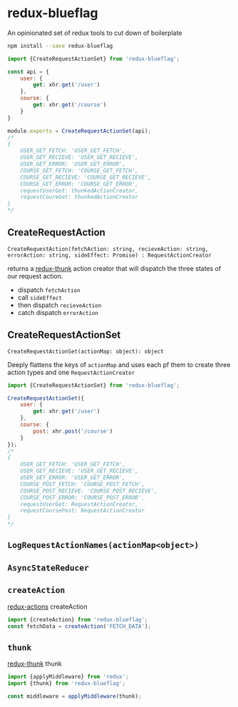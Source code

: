 # redux-blueflag
An opinionated set of redux tools to cut down of boilerplate


```sh
npm install --save redux-blueflag
```

```js
import {CreateRequestActionSet} from 'redux-blueflag';

const api = {
    user: {
        get: xhr.get('/user')
    },
    course: {
        get: xhr.get('/course')
    }
}

module.exports = CreateRequestActionSet(api);
/* 
{
    USER_GET_FETCH: 'USER_GET_FETCH',
    USER_GET_RECIEVE: 'USER_GET_RECIEVE',
    USER_GET_ERROR: 'USER_GET_ERROR',
    COURSE_GET_FETCH: 'COURSE_GET_FETCH',
    COURSE_GET_RECIEVE: 'COURSE_GET_RECIEVE',
    COURSE_GET_ERROR: 'COURSE_GET_ERROR',
    requestUserGet: thunkedActionCreator,
    requestCoureGet: thunkedActionCreator    
}
*/
```



## CreateRequestAction
```
CreateRequestAction(fetchAction: string, recieveAction: string, errorAction: string, sideEffect: Promise) : RequestActionCreator
```
returns a [redux-thunk](thunk) action creator that will dispatch the three states of our request action.

* dispatch `fetchAction`
* call `sideEffect`
* then dispatch `recieveAction`
* catch dispatch `errorAction`


## CreateRequestActionSet
```
CreateRequestActionSet(actionMap: object): object
```
Deeply flattens the keys of `actionMap` and uses each pf them to create three action types
and one `RequestActionCreator`


```js
import {CreateRequestActionSet} from 'redux-blueflag';

CreateRequestActionSet({
    user: {
        get: xhr.get('/user')
    },
    course: {
        post: xhr.post('/course')
    }
});
/* 
{
    USER_GET_FETCH: 'USER_GET_FETCH',
    USER_GET_RECIEVE: 'USER_GET_RECIEVE',
    USER_GET_ERROR: 'USER_GET_ERROR',
    COURSE_POST_FETCH: 'COURSE_POST_FETCH',
    COURSE_POST_RECIEVE: 'COURSE_POST_RECIEVE',
    COURSE_POST_ERROR: 'COURSE_POST_ERROR',
    requestUserGet: RequestActionCreator,
    requestCoursePost: RequestActionCreator    
}
*/
```
## `LogRequestActionNames(actionMap<object>)`

## `AsyncStateReducer`



## `createAction`

[redux-actions] createAction

```js
import {createAction} from 'redux-blueflag';
const fetchData = createAction('FETCH_DATA');
```

## `thunk`

[redux-thunk] thunk

```js
import {applyMiddleware} from 'redux';
import {thunk} from 'redux-blueflag';

const middleware = applyMiddleware(thunk);
```

[redux-actions]: https://github.com/acdlite/redux-actions
[redux-thunk]: https://github.com/gaearon/redux-thunk
